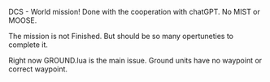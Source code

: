 DCS - World mission!
Done with the cooperation with chatGPT.
No MIST or MOOSE.

The mission is not Finished. But should be so many opertuneties to complete it.


Right now GROUND.lua is the main issue. Ground units have no waypoint or correct waypoint.
